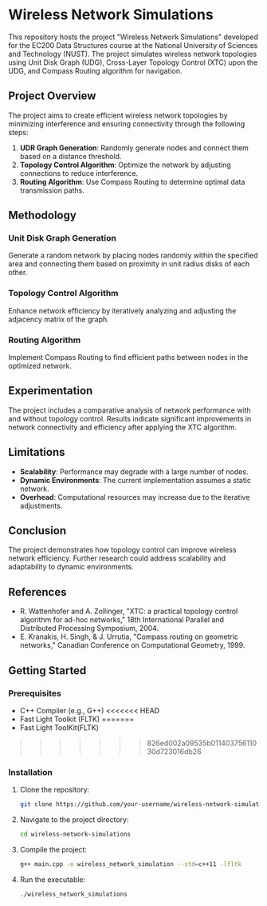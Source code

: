 # Wireless Network Simulations

This repository hosts the project "Wireless Network Simulations" developed for the EC200 Data Structures course at the National University of Sciences and Technology (NUST). The project simulates wireless network topologies using Unit Disk Graph (UDG), Cross-Layer Topology Control (XTC) upon the UDG, and Compass Routing algorithm for navigation.

## Project Overview

The project aims to create efficient wireless network topologies by minimizing interference and ensuring connectivity through the following steps:

1. **UDR Graph Generation**: Randomly generate nodes and connect them based on a distance threshold.
2. **Topology Control Algorithm**: Optimize the network by adjusting connections to reduce interference.
3. **Routing Algorithm**: Use Compass Routing to determine optimal data transmission paths.

## Methodology

### Unit Disk Graph Generation
Generate a random network by placing nodes randomly within the specified area and connecting them based on proximity in unit radius disks of each other.

### Topology Control Algorithm
Enhance network efficiency by iteratively analyzing and adjusting the adjacency matrix of the graph.

### Routing Algorithm
Implement Compass Routing to find efficient paths between nodes in the optimized network.

## Experimentation

The project includes a comparative analysis of network performance with and without topology control. Results indicate significant improvements in network connectivity and efficiency after applying the XTC algorithm.

## Limitations

- **Scalability**: Performance may degrade with a large number of nodes.
- **Dynamic Environments**: The current implementation assumes a static network.
- **Overhead**: Computational resources may increase due to the iterative adjustments.

## Conclusion

The project demonstrates how topology control can improve wireless network efficiency. Further research could address scalability and adaptability to dynamic environments.

## References

- R. Wattenhofer and A. Zollinger, "XTC: a practical topology control algorithm for ad-hoc networks," 18th International Parallel and Distributed Processing Symposium, 2004.
- E. Kranakis, H. Singh, & J. Urrutia, "Compass routing on geometric networks," Canadian Conference on Computational Geometry, 1999.

## Getting Started

### Prerequisites

- C++ Compiler (e.g., G++)
<<<<<<< HEAD
- Fast Light Toolkit (FLTK)
=======
- Fast Light ToolKit(FLTK)
>>>>>>> 826ed002a09535b01140375611030d723016db26

### Installation

1. Clone the repository:
   ```bash
   git clone https://github.com/your-username/wireless-network-simulations.git

2. Navigate to the project directory:
   ```bash
   cd wireless-network-simulations

3. Compile the project:
   ```bash
   g++ main.cpp -o wireless_network_simulation --std=c++11 -lfltk

4. Run the executable:
   ```bash
   ./wireless_network_simulations
